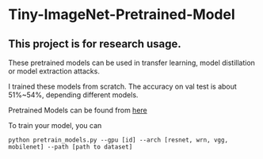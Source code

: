 # Tiny-ImageNet-Pretrained-Model
## This project is for research usage. 

These pretrained models can be used in transfer learning, model distillation or model extraction attacks.



I trained these models from scratch. The accuracy on val test is about 51%~54%, depending different models.

Pretrained Models can be found from [here](https://drive.google.com/drive/folders/1qV3bZAhJCC23qNZeTS0Meo-wt6RW2s4B?usp=sharing)

To train your model, you can

``python pretrain_models.py --gpu [id] --arch [resnet, wrn, vgg, mobilenet] --path [path to dataset]
``
